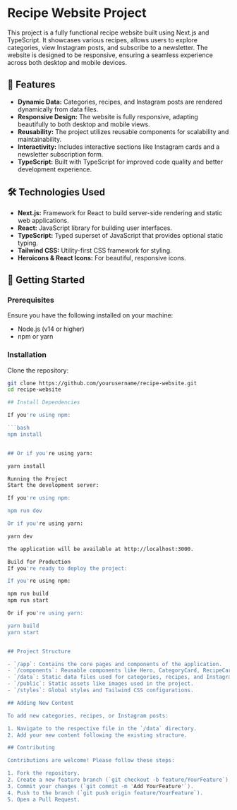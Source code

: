 # Recipe Website Project

This project is a fully functional recipe website built using Next.js and TypeScript. It showcases various recipes, allows users to explore categories, view Instagram posts, and subscribe to a newsletter. The website is designed to be responsive, ensuring a seamless experience across both desktop and mobile devices.

## 🎯 Features

- **Dynamic Data:** Categories, recipes, and Instagram posts are rendered dynamically from data files.
- **Responsive Design:** The website is fully responsive, adapting beautifully to both desktop and mobile views.
- **Reusability:** The project utilizes reusable components for scalability and maintainability.
- **Interactivity:** Includes interactive sections like Instagram cards and a newsletter subscription form.
- **TypeScript:** Built with TypeScript for improved code quality and better development experience.

## 🛠️ Technologies Used

- **Next.js:** Framework for React to build server-side rendering and static web applications.
- **React:** JavaScript library for building user interfaces.
- **TypeScript:** Typed superset of JavaScript that provides optional static typing.
- **Tailwind CSS:** Utility-first CSS framework for styling.
- **Heroicons & React Icons:** For beautiful, responsive icons.

## 🚀 Getting Started

### Prerequisites

Ensure you have the following installed on your machine:

- Node.js (v14 or higher)
- npm or yarn

### Installation

Clone the repository:

```bash
git clone https://github.com/yourusername/recipe-website.git
cd recipe-website

## Install Dependencies

If you're using npm:

```bash
npm install


## Or if you're using yarn:

yarn install

Running the Project
Start the development server:

If you're using npm:

npm run dev

Or if you're using yarn:

yarn dev

The application will be available at http://localhost:3000.

Build for Production
If you're ready to deploy the project:

If you're using npm:

npm run build
npm run start

Or if you're using yarn:

yarn build
yarn start


## Project Structure

- `/app`: Contains the core pages and components of the application.
- `/components`: Reusable components like Hero, CategoryCard, RecipeCard, etc.
- `/data`: Static data files used for categories, recipes, and Instagram posts.
- `/public`: Static assets like images used in the project.
- `/styles`: Global styles and Tailwind CSS configurations.

## Adding New Content

To add new categories, recipes, or Instagram posts:

1. Navigate to the respective file in the `/data` directory.
2. Add your new content following the existing structure.

## Contributing

Contributions are welcome! Please follow these steps:

1. Fork the repository.
2. Create a new feature branch (`git checkout -b feature/YourFeature`).
3. Commit your changes (`git commit -m 'Add YourFeature'`).
4. Push to the branch (`git push origin feature/YourFeature`).
5. Open a Pull Request.
